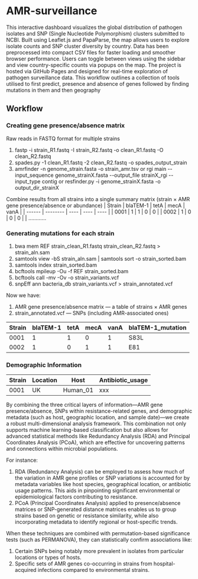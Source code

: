 # AMR-surveillance
This interactive dashboard visualizes the global distribution of pathogen isolates and SNP (Single Nucleotide Polymorphism) clusters submitted to NCBI. Built using Leaflet.js and PapaParse, the map allows users to explore isolate counts and SNP cluster diversity by country. Data has been preprocessed into compact CSV files for faster loading and smoother browser performance. Users can toggle between views using the sidebar and view country-specific counts via popups on the map. The project is hosted via GitHub Pages and designed for real-time exploration of pathogen surveillance data.
This workflow outlines a collection of tools utilised to first predict, presence and absence of genes followed by finding mutations in them and then geography 

## Workflow
### Creating gene presence/absence matrix

Raw reads in FASTQ format for multiple strains
1. fastp -i strain_R1.fastq -I strain_R2.fastq -o clean_R1.fastq -O clean_R2.fastq
2. spades.py -1 clean_R1.fastq -2 clean_R2.fastq -o spades_output_strain
3. amrfinder -n genome_strain.fasta -o strain_amr.tsv
or
rgi main --input_sequence genome_strainX.fasta --output_file strainX_rgi --input_type contig
or
resfinder.py -i genome_strainX.fasta -o output_dir_strainX

Combine results from all strains into a single summary matrix (strain × AMR gene presence/absence or abundance)
| Strain | blaTEM-1	| tetA |	mecA	| vanA |
| ------ | -------- | ---- |  ----  | ---- |
| 0001 | 1 |	1 |	0 |	0 |
| 0002 | 1 |	0 |	0 |	0 |
| ............ 

### Generating mutations for each strain

1. bwa mem REF strain_clean_R1.fastq strain_clean_R2.fastq > strain_aln.sam
2. samtools view -bS strain_aln.sam | samtools sort -o strain_sorted.bam
3. samtools index strain_sorted.bam
4. bcftools mpileup -Ou -f REF strain_sorted.bam 
5. bcftools call -mv -Ov -o strain_variants.vcf
6. snpEff ann bacteria_db strain_variants.vcf > strain_annotated.vcf

Now we have: 
1. AMR gene presence/absence matrix — a table of strains × AMR genes
2. strain_annotated.vcf — SNPs (including AMR-associated ones)

| Strain	| blaTEM-1	| tetA	| mecA | vanA | blaTEM-1_mutation |
| ------ | ------ | ------ | ----- | ----- | ------ |
| 0001 |	1 |	1 |	0 |	1 | S83L |
| 0002	| 1	| 0	| 1	| 1	|	E81 |


### Demographic Information

| Strain | Location | Host | Antibiotic_usage |
| ------ | -------- | ----- | ----- |
| 0001 | UK | Human_01 | xxx |

By combining the three critical layers of information—AMR gene presence/absence, SNPs within resistance-related genes, and demographic metadata (such as host, geographic location, and sample date)—we create a robust multi-dimensional analysis framework. This combination not only supports machine learning-based classification but also allows for advanced statistical methods like Redundancy Analysis (RDA) and Principal Coordinates Analysis (PCoA), which are effective for uncovering patterns and connections within microbial populations.

For instance:
1. RDA (Redundancy Analysis) can be employed to assess how much of the variation in AMR gene profiles or SNP variations is accounted for by metadata variables like host species, geographical location, or antibiotic usage patterns. This aids in pinpointing significant environmental or epidemiological factors contributing to resistance.
2. PCoA (Principal Coordinates Analysis) applied to presence/absence matrices or SNP-generated distance matrices enables us to group strains based on genetic or resistance similarity, while also incorporating metadata to identify regional or host-specific trends.

When these techniques are combined with permutation-based significance tests (such as PERMANOVA), they can statistically confirm associations like:
1. Certain SNPs being notably more prevalent in isolates from particular locations or types of hosts.
2. Specific sets of AMR genes co-occurring in strains from hospital-acquired infections compared to environmental strains. 




